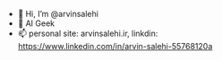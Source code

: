 - 👋 Hi, I’m @arvinsalehi
- 👀 AI Geek
- 📫 personal site: arvinsalehi.ir, linkdin: https://www.linkedin.com/in/arvin-salehi-55768120a

<!---
So much to do
--->
